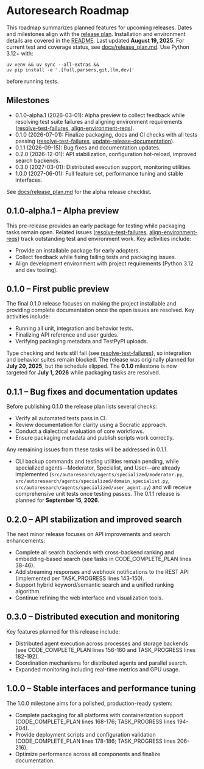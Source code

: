 # Autoresearch Roadmap

This roadmap summarizes planned features for upcoming releases. Dates and
milestones align with the [release plan](docs/release_plan.md). Installation and
environment details are covered in the [README](README.md). Last updated
**August 19, 2025**. For current test and coverage status, see
[docs/release_plan.md](docs/release_plan.md). Use Python 3.12+ with:

```
uv venv && uv sync --all-extras &&
uv pip install -e '.[full,parsers,git,llm,dev]'
```

before running tests.

## Milestones

- 0.1.0-alpha.1 (2026-03-01): Alpha preview to collect feedback while
  resolving test suite failures and aligning environment requirements
  ([resolve-test-failures], [align-environment-reqs]).
- 0.1.0 (2026-07-01): Finalize packaging, docs and CI checks with all tests
  passing ([resolve-test-failures], [update-release-documentation]).
- 0.1.1 (2026-09-15): Bug fixes and documentation updates.
- 0.2.0 (2026-12-01): API stabilization, configuration hot-reload, improved
  search backends.
- 0.3.0 (2027-03-01): Distributed execution support, monitoring utilities.
- 1.0.0 (2027-06-01): Full feature set, performance tuning and stable
  interfaces.

See [docs/release_plan.md](docs/release_plan.md#alpha-release-checklist) for the
alpha release checklist.

## 0.1.0-alpha.1 – Alpha preview

This pre-release provides an early package for testing while packaging tasks
remain open. Related issues ([resolve-test-failures], [align-environment-reqs])
track outstanding test and environment work. Key activities include:

- Provide an installable package for early adopters.
- Collect feedback while fixing failing tests and packaging issues.
- Align development environment with project requirements (Python 3.12 and dev
  tooling).

## 0.1.0 – First public preview

The final 0.1.0 release focuses on making the project installable and providing
complete documentation once the open issues are resolved. Key activities
include:

- Running all unit, integration and behavior tests.
- Finalizing API reference and user guides.
- Verifying packaging metadata and TestPyPI uploads.

Type checking and tests still fail (see [resolve-test-failures]), so integration
and behavior suites remain blocked. The release was originally planned for
**July 20, 2025**, but the schedule slipped. The **0.1.0** milestone is now
targeted for **July 1, 2026** while packaging tasks are resolved.

## 0.1.1 – Bug fixes and documentation updates

Before publishing 0.1.0 the release plan lists several checks:

- Verify all automated tests pass in CI.
- Review documentation for clarity using a Socratic approach.
- Conduct a dialectical evaluation of core workflows.
- Ensure packaging metadata and publish scripts work correctly.

Any remaining issues from these tasks will be addressed in 0.1.1.

- CLI backup commands and testing utilities remain pending, while specialized
  agents—Moderator, Specialist, and User—are already implemented
  (`src/autoresearch/agents/specialized/moderator.py`,
  `src/autoresearch/agents/specialized/domain_specialist.py`,
  `src/autoresearch/agents/specialized/user_agent.py`) and will receive
  comprehensive unit tests once testing passes. The 0.1.1 release is planned for
  **September 15, 2026**.

## 0.2.0 – API stabilization and improved search

The next minor release focuses on API improvements and search enhancements:

- Complete all search backends with cross-backend ranking and embedding-based
  search (see tasks in CODE_COMPLETE_PLAN lines 38-46).
- Add streaming responses and webhook notifications to the REST API (implemented
  per TASK_PROGRESS lines 143-150).
- Support hybrid keyword/semantic search and a unified ranking algorithm.
- Continue refining the web interface and visualization tools.

## 0.3.0 – Distributed execution and monitoring

Key features planned for this release include:

- Distributed agent execution across processes and storage backends (see
  CODE_COMPLETE_PLAN lines 156-160 and TASK_PROGRESS lines 182-192).
- Coordination mechanisms for distributed agents and parallel search.
- Expanded monitoring including real-time metrics and GPU usage.

## 1.0.0 – Stable interfaces and performance tuning

The 1.0.0 milestone aims for a polished, production-ready system:

- Complete packaging for all platforms with containerization support
  (CODE_COMPLETE_PLAN lines 168-176; TASK_PROGRESS lines 194-204).
- Provide deployment scripts and configuration validation (CODE_COMPLETE_PLAN
  lines 178-186; TASK_PROGRESS lines 206-216).
- Optimize performance across all components and finalize documentation.

[resolve-test-failures]: issues/archive/resolve-current-test-failures.md
[align-environment-reqs]: issues/align-environment-with-requirements.md
[update-release-documentation]: issues/archive/update-release-documentation.md
